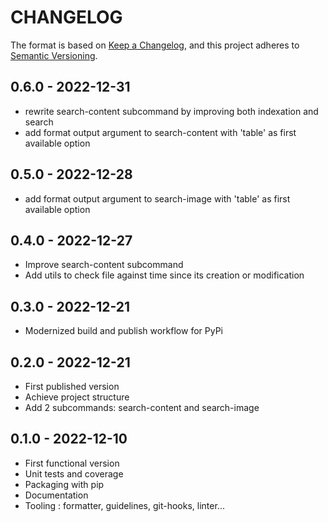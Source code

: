 # CHANGELOG

The format is based on [Keep a Changelog](https://keepachangelog.com/), and this project adheres to [Semantic Versioning](https://semver.org/).

<!--

Unreleased

## {version_tag} - YYYY-DD-mm

### Added

### Changed

### Removed

-->

## 0.6.0 - 2022-12-31

- rewrite search-content subcommand by improving both indexation and search
- add format output argument to search-content with 'table' as first available option

## 0.5.0 - 2022-12-28

- add format output argument to search-image with 'table' as first available option

## 0.4.0 - 2022-12-27

- Improve search-content subcommand
- Add utils to check file against time since its creation or modification

## 0.3.0 - 2022-12-21

- Modernized build and publish workflow for PyPi

## 0.2.0 - 2022-12-21

- First published version
- Achieve project structure
- Add 2 subcommands: search-content and search-image

## 0.1.0 - 2022-12-10

- First functional version
- Unit tests and coverage
- Packaging with pip
- Documentation
- Tooling : formatter, guidelines, git-hooks, linter...
